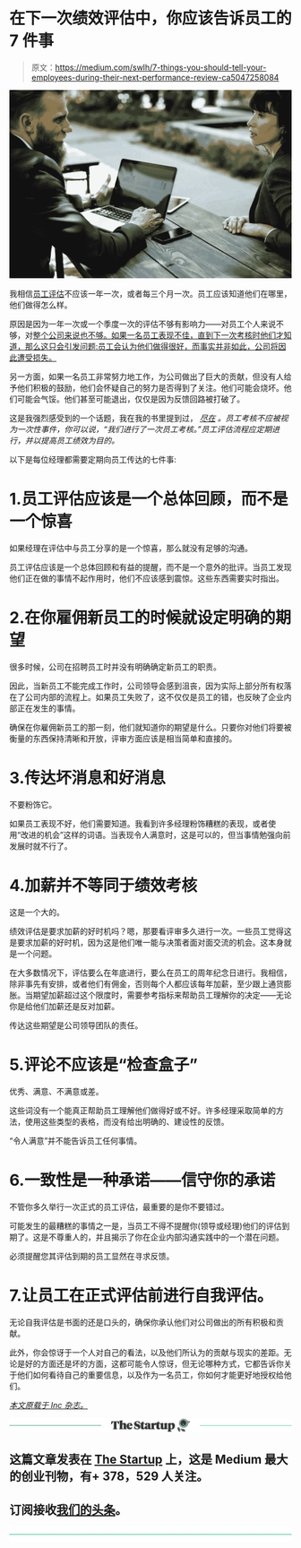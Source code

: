 # 在下一次绩效评估中，你应该告诉员工的 7 件事

> 原文：<https://medium.com/swlh/7-things-you-should-tell-your-employees-during-their-next-performance-review-ca5047258084>

![](img/8f2ecf4bba3b38bfd260c4f182c74f5e.png)

我相信[员工评估](https://www.inc.com/bill-green/why-you-dont-need-a-business-plan-1-thing-you-need-instead.html)不应该一年一次，或者每三个月一次。员工应该知道他们在哪里，他们做得怎么样。

原因是因为一年一次或一个季度一次的评估不够有影响力——对员工个人来说不够，对[整个公司来说也不够。如果一名员工表现不佳，直到下一次考核时他们才知道，那么这只会引发问题:员工会认为他们做得很好，而事实并非如此，公司将因此遭受损失。](https://www.inc.com/bill-green/want-to-cut-down-on-unproductive-meetings-follow-this-1-scheduling-rule.html)

另一方面，如果一名员工非常努力地工作，为公司做出了巨大的贡献，但没有人给予他们积极的鼓励，他们会怀疑自己的努力是否得到了关注。他们可能会烧坏。他们可能会气馁。他们甚至可能退出，仅仅是因为反馈回路被打破了。

这是我强烈感受到的一个话题，我在我的书里提到过， [*尽在*](http://amzn.to/2vQKX16/?tag=wwwinccom-20) *。员工考核不应被视为一次性事件，你可以说，“我们进行了一次员工考核。”员工评估流程应定期进行，并以提高员工绩效为目的。*

以下是每位经理都需要定期向员工传达的七件事:

# 1.员工评估应该是一个总体回顾，而不是一个惊喜

如果经理在评估中与员工分享的是一个惊喜，那么就没有足够的沟通。

员工评估应该是一个总体回顾和有益的提醒，而不是一个意外的批评。当员工发现他们正在做的事情不起作用时，他们不应该感到震惊。这些东西需要实时指出。

# 2.在你雇佣新员工的时候就设定明确的期望

很多时候，公司在招聘员工时并没有明确确定新员工的职责。

因此，当新员工不能完成工作时，公司领导会感到沮丧，因为实际上部分所有权落在了公司内部的流程上。如果员工失败了，这不仅仅是员工的错，也反映了企业内部正在发生的事情。

确保在你雇佣新员工的那一刻，他们就知道你的期望是什么。只要你对他们将要被衡量的东西保持清晰和开放，评审方面应该是相当简单和直接的。

# 3.传达坏消息和好消息

不要粉饰它。

如果员工表现不好，他们需要知道。我看到许多经理粉饰糟糕的表现，或者使用“改进的机会”这样的词语。当表现令人满意时，这是可以的，但当事情勉强向前发展时就不行了。

# 4.加薪并不等同于绩效考核

这是一个大的。

绩效评估是要求加薪的好时机吗？嗯，那要看评审多久进行一次。一些员工觉得这是要求加薪的好时机，因为这是他们唯一能与决策者面对面交流的机会。这本身就是一个问题。

在大多数情况下，评估要么在年底进行，要么在员工的周年纪念日进行。我相信，除非事先有安排，或者他们有佣金，否则每个人都应该每年加薪，至少跟上通货膨胀。当期望加薪超过这个限度时，需要参考指标来帮助员工理解你的决定——无论你是给他们加薪还是反对加薪。

传达这些期望是公司领导团队的责任。

# 5.评论不应该是“检查盒子”

优秀、满意、不满意或差。

这些词没有一个能真正帮助员工理解他们做得好或不好。许多经理采取简单的方法，使用这些类型的表格，而没有给出明确的、建设性的反馈。

“令人满意”并不能告诉员工任何事情。

# 6.一致性是一种承诺——信守你的承诺

不管你多久举行一次正式的员工评估，最重要的是你不要错过。

可能发生的最糟糕的事情之一是，当员工不得不提醒你(领导或经理)他们的评估到期了。这是不尊重人的，并且揭示了你在企业内部沟通实践中的一个潜在问题。

必须提醒您其评估到期的员工显然在寻求反馈。

# 7.让员工在正式评估前进行自我评估。

无论自我评估是书面的还是口头的，确保你承认他们对公司做出的所有积极和贡献。

此外，你会惊讶于一个人对自己的看法，以及他们所认为的贡献与现实的差距。无论是好的方面还是坏的方面，这都可能令人惊讶，但无论哪种方式，它都告诉你关于他们如何看待自己的重要信息，以及作为一名员工，你如何才能更好地授权给他们。

[*本文原载于 Inc 杂志。*](https://www.inc.com/bill-green/7-things-every-employee-should-hear-during-their-next-review.html)

[![](img/308a8d84fb9b2fab43d66c117fcc4bb4.png)](https://medium.com/swlh)

## 这篇文章发表在 [The Startup](https://medium.com/swlh) 上，这是 Medium 最大的创业刊物，有+ 378，529 人关注。

## 订阅接收[我们的头条](http://growthsupply.com/the-startup-newsletter/)。

[![](img/b0164736ea17a63403e660de5dedf91a.png)](https://medium.com/swlh)